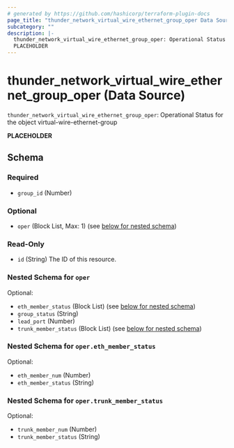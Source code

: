 ```yaml
---
# generated by https://github.com/hashicorp/terraform-plugin-docs
page_title: "thunder_network_virtual_wire_ethernet_group_oper Data Source - terraform-provider-thunder"
subcategory: ""
description: |-
  thunder_network_virtual_wire_ethernet_group_oper: Operational Status for the object virtual-wire-ethernet-group
  PLACEHOLDER
---
```


# thunder_network_virtual_wire_ethernet_group_oper (Data Source)

`thunder_network_virtual_wire_ethernet_group_oper`: Operational Status for the object virtual-wire-ethernet-group

__PLACEHOLDER__



<!-- schema generated by tfplugindocs -->
## Schema

### Required

- `group_id` (Number)

### Optional

- `oper` (Block List, Max: 1) (see [below for nested schema](#nestedblock--oper))

### Read-Only

- `id` (String) The ID of this resource.

<a id="nestedblock--oper"></a>
### Nested Schema for `oper`

Optional:

- `eth_member_status` (Block List) (see [below for nested schema](#nestedblock--oper--eth_member_status))
- `group_status` (String)
- `lead_port` (Number)
- `trunk_member_status` (Block List) (see [below for nested schema](#nestedblock--oper--trunk_member_status))

<a id="nestedblock--oper--eth_member_status"></a>
### Nested Schema for `oper.eth_member_status`

Optional:

- `eth_member_num` (Number)
- `eth_member_status` (String)


<a id="nestedblock--oper--trunk_member_status"></a>
### Nested Schema for `oper.trunk_member_status`

Optional:

- `trunk_member_num` (Number)
- `trunk_member_status` (String)


